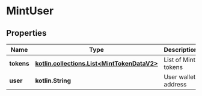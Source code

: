 
# MintUser

## Properties
Name | Type | Description | Notes
------------ | ------------- | ------------- | -------------
**tokens** | [**kotlin.collections.List&lt;MintTokenDataV2&gt;**](MintTokenDataV2.md) | List of Mint tokens | 
**user** | **kotlin.String** | User wallet address | 



